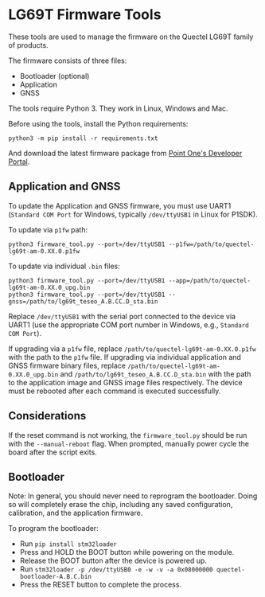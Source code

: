 # LG69T Firmware Tools
These tools are used to manage the firmware on the Quectel LG69T family of products.

The firmware consists of three files:
- Bootloader (optional)
- Application
- GNSS

The tools require Python 3. They work in Linux, Windows and Mac.

Before using the tools, install the Python requirements:

```
python3 -m pip install -r requirements.txt
```

And download the latest firmware package from [Point One's Developer Portal](https://pointonenav.com/docs/).

## Application and GNSS

To update the Application and GNSS firmware, you must use UART1 (`Standard COM Port` for Windows, typically `/dev/ttyUSB1` in Linux for P1SDK).

To update via `p1fw` path:

```
python3 firmware_tool.py --port=/dev/ttyUSB1 --p1fw=/path/to/quectel-lg69t-am-0.XX.0.p1fw
```

To update via individual `.bin` files:

```
python3 firmware_tool.py --port=/dev/ttyUSB1 --app=/path/to/quectel-lg69t-am-0.XX.0_upg.bin
python3 firmware_tool.py --port=/dev/ttyUSB1 --gnss=/path/to/lg69t_teseo_A.B.CC.D_sta.bin
```

Replace `/dev/ttyUSB1` with the serial port connected to the device via UART1 (use the appropriate COM port number in Windows, e.g., `Standard COM Port`).

If upgrading via a `p1fw` file, replace `/path/to/quectel-lg69t-am-0.XX.0.p1fw` with the path to the `p1fw` file. If upgrading via
individual application and GNSS firmware binary files, replace `/path/to/quectel-lg69t-am-0.XX.0_upg.bin` and `/path/to/lg69t_teseo_A.B.CC.D_sta.bin` with the path to the application image and GNSS image files respectively. The device must be rebooted after each command is executed successfully.

## Considerations

If the reset command is not working, the `firmware_tool.py` should be run with the `--manual-reboot` flag. When prompted, manually power cycle the board after the script exits.

## Bootloader

Note: In general, you should never need to reprogram the bootloader. Doing so will completely erase the chip, including any saved configuration, calibration, and the application firmware.

To program the bootloader:
- Run `pip install stm32loader`
- Press and HOLD the BOOT button while powering on the module.
- Release the BOOT button after the device is powered up.
- Run `stm32loader -p /dev/ttyUSB0 -e -w -v -a 0x08000000 quectel-bootloader-A.B.C.bin`
- Press the RESET button to complete the process.
